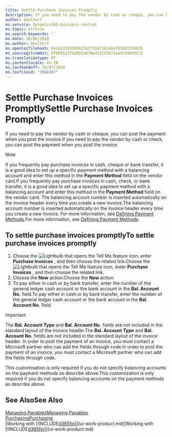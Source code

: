 ```yaml
---
title: Settle Purchase Invoices Promptly
description: If you need to pay the vendor by cash or cheque, you can have the necessary posting done when you post the invoice.
author: bholtorf
ms.service: dynamics365-business-central
ms.topic: article
ms.search.keywords: ''
ms.date: 10/06/2020
ms.author: bholtorf
ms.openlocfilehash: bac023393d95623a2731ef1b2ada7d30b135063b
ms.sourcegitcommit: 0fb6952376d853a878ed33257e73aadc03b95572
ms.translationtype: HT
ms.contentlocale: en-IN
ms.lasthandoff: 10/07/2020
ms.locfileid: "3968367"
---
```

# <a name="settle-purchase-invoices-promptly"></a><span data-ttu-id="b9525-103">Settle Purchase Invoices Promptly</span><span class="sxs-lookup"><span data-stu-id="b9525-103">Settle Purchase Invoices Promptly</span></span>

<span data-ttu-id="b9525-104">If you need to pay the vendor by cash or cheque, you can post the payment when you post the invoice.</span><span class="sxs-lookup"><span data-stu-id="b9525-104">If you need to pay the vendor by cash or check, you can post the payment when you post the invoice.</span></span>  

> [!NOTE]  
> <span data-ttu-id="b9525-105">If you frequently pay purchase invoices in cash, cheque or bank transfer, it is a good idea to set up a specific payment method with a balancing account and enter this method in the **Payment Method** field on the vendor card.</span><span class="sxs-lookup"><span data-stu-id="b9525-105">If you frequently pay purchase invoices in cash, check, or bank transfer, it is a good idea to set up a specific payment method with a balancing account and enter this method in the **Payment Method** field on the vendor card.</span></span> <span data-ttu-id="b9525-106">The balancing account number is inserted automatically on the invoice header every time you create a new invoice.</span><span class="sxs-lookup"><span data-stu-id="b9525-106">The balancing account number is inserted automatically on the invoice header every time you create a new invoice.</span></span> <span data-ttu-id="b9525-107">For more information, see [Defining Payment Methods](finance-payment-methods.md).</span><span class="sxs-lookup"><span data-stu-id="b9525-107">For more information, see [Defining Payment Methods](finance-payment-methods.md).</span></span>  

## <a name="to-settle-purchase-invoices-promptly"></a><span data-ttu-id="b9525-108">To settle purchase invoices promptly</span><span class="sxs-lookup"><span data-stu-id="b9525-108">To settle purchase invoices promptly</span></span>

1. <span data-ttu-id="b9525-109">Choose the ![Lightbulb that opens the Tell Me feature](media/ui-search/search_small.png "Tell me what you want to do") icon, enter **Purchase Invoices** , and then choose the related link.</span><span class="sxs-lookup"><span data-stu-id="b9525-109">Choose the ![Lightbulb that opens the Tell Me feature](media/ui-search/search_small.png "Tell me what you want to do") icon, enter **Purchase Invoices** , and then choose the related link.</span></span>  
2. <span data-ttu-id="b9525-110">Choose the **New** action.</span><span class="sxs-lookup"><span data-stu-id="b9525-110">Choose the **New** action.</span></span>  
3. <span data-ttu-id="b9525-111">To pay either in cash or by bank transfer, enter the number of the general ledger cash account or the bank account in the **Bal. Account No.** field.</span><span class="sxs-lookup"><span data-stu-id="b9525-111">To pay either in cash or by bank transfer, enter the number of the general ledger cash account or the bank account in the **Bal. Account No.** field.</span></span>  

> [!IMPORTANT]  
> <span data-ttu-id="b9525-112">The **Bal. Account Type** and **Bal. Account No.** fields are not included in the standard layout of the invoice header.</span><span class="sxs-lookup"><span data-stu-id="b9525-112">The **Bal. Account Type** and **Bal. Account No.** fields are not included in the standard layout of the invoice header.</span></span> <span data-ttu-id="b9525-113">In order to post the payment of an invoice, you must contact a Microsoft partner who can add the fields through code.</span><span class="sxs-lookup"><span data-stu-id="b9525-113">In order to post the payment of an invoice, you must contact a Microsoft partner who can add the fields through code.</span></span>  
>
> <span data-ttu-id="b9525-114">This customisation is only required if you do not specify balancing accounts on the payment methods as describe above.</span><span class="sxs-lookup"><span data-stu-id="b9525-114">This customization is only required if you do not specify balancing accounts on the payment methods as describe above.</span></span>

## <a name="see-also"></a><span data-ttu-id="b9525-115">See Also</span><span class="sxs-lookup"><span data-stu-id="b9525-115">See Also</span></span>

[<span data-ttu-id="b9525-116">Managing Payables</span><span class="sxs-lookup"><span data-stu-id="b9525-116">Managing Payables</span></span>](payables-manage-payables.md)  
[<span data-ttu-id="b9525-117">Purchasing</span><span class="sxs-lookup"><span data-stu-id="b9525-117">Purchasing</span></span>](purchasing-manage-purchasing.md)  
<span data-ttu-id="b9525-118">[Working with [!INCLUDE[d365fin](includes/d365fin_md.md)]](ui-work-product.md)</span><span class="sxs-lookup"><span data-stu-id="b9525-118">[Working with [!INCLUDE[d365fin](includes/d365fin_md.md)]](ui-work-product.md)</span></span>  
